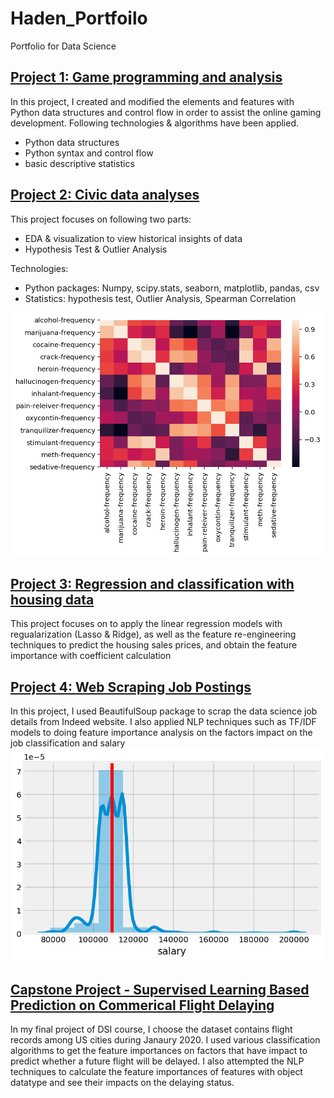 # Haden_Portfoilo
Portfolio for Data Science

## [Project 1: Game programming and analysis](https://github.com/haden-liu/DSI_Project1)

In this project, I created and modified the elements and features with Python data structures and control flow in order to assist the online gaming development. Following technologies & algorithms have been applied.

  - Python data structures
  - Python syntax and control flow
  - basic descriptive statistics
  
 ## [Project 2: Civic data analyses](https://github.com/haden-liu/DSI_Project2)
 
 This project focuses on following two parts:
 
  - EDA & visualization to view historical insights of data
  - Hypothesis Test & Outlier Analysis

 Technologies: 
  
  - Python packages: Numpy, scipy.stats, seaborn, matplotlib, pandas, csv
  - Statistics: hypothesis test, Outlier Analysis, Spearman Correlation

 ![](https://github.com/haden-liu/Haden_Portfoilo/blob/master/download2.png)

## [Project 3: Regression and classification with housing data](https://github.com/haden-liu/DSI_Project3)

This project focuses on to apply the linear regression models with regualarization (Lasso & Ridge), as well as the feature re-engineering techniques to predict the housing sales prices, and obtain the feature importance with coefficient calculation

## [Project 4: Web Scraping Job Postings](https://github.com/haden-liu/DSI_Project4)

In this project, I used BeautifulSoup package to scrap the data science job details from Indeed website. I also applied NLP techniques such as TF/IDF models to doing feature importance analysis on the factors impact on the job classification and salary
![](https://github.com/haden-liu/Haden_Portfoilo/blob/master/download3.png)

## [Capstone Project - Supervised Learning Based Prediction on Commerical Flight Delaying](https://github.com/haden-liu/DSI-Capstone-Project)

In my final project of DSI course, I choose the dataset contains flight records among US cities during Janaury 2020. I used various classification algorithms to get the feature importances on factors that have impact to predict whether a future flight will be delayed. I also attempted the NLP techniques to calculate the feature importances of features with object datatype and see their impacts on the delaying status.



